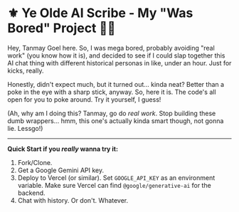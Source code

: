 # ⚜️ Ye Olde AI Scribe - My "Was Bored" Project 📜🤪

Hey, Tanmay Goel here. So, I was mega bored, probably avoiding "real work" (you know how it is), and decided to see if I could slap together this AI chat thing with different historical personas in like, under an hour. Just for kicks, really.

Honestly, didn't expect much, but it turned out... kinda neat? Better than a poke in the eye with a sharp stick, anyway. So, here it is. The code's all open for you to poke around. Try it yourself, I guess!

(Ah, why am I doing this? Tanmay, go do *real work*. Stop building these dumb wrappers... hmm, this one's actually kinda smart though, not gonna lie. Lessgo!)

---

**Quick Start if you *really* wanna try it:**
1.  Fork/Clone.
2.  Get a Google Gemini API key.
3.  Deploy to Vercel (or similar). Set `GOOGLE_API_KEY` as an environment variable. Make sure Vercel can find `@google/generative-ai` for the backend.
4.  Chat with history. Or don't. Whatever.
